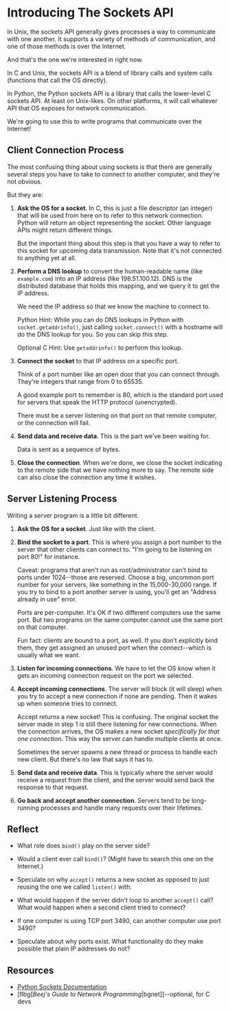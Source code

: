 # Introducing The Sockets API

In Unix, the sockets API generally gives processes a way to communicate
with one another. It supports a variety of methods of communication, and
one of those methods is over the Internet.

And that's the one we're interested in right now.

In C and Unix, the sockets API is a blend of library calls and system
calls (functions that call the OS directly).

In Python, the Python sockets API is a library that calls the
lower-level C sockets API. At least on Unix-likes. On other platforms,
it will call whatever API that OS exposes for network communication.

We're going to use this to write programs that communicate over the
Internet!

## Client Connection Process

The most confusing thing about using sockets is that there are generally
several steps you have to take to connect to another computer, and
they're not obvious.

But they are:

1. **Ask the OS for a socket**. In C, this is just a file descriptor (an
   integer) that will be used from here on to refer to this network
   connection. Python will return an object representing the socket.
   Other language APIs might return different things.

   But the important thing about this step is that you have a way to
   refer to this socket for upcoming data transmission. Note that it's
   not connected to anything yet at all.

2. **Perform a DNS lookup** to convert the human-readable name (like
   `example.com`) into an IP address (like 198.51.100.12).  DNS is the
   distributed database that holds this mapping, and we query it to get
   the IP address.

   We need the IP address so that we know the machine to connect to.

   Python Hint: While you can do DNS lookups in Python with
   `socket.getaddrinfo()`, just calling `socket.connect()` with a
   hostname will do the DNS lookup for you. So you can skip this step.

   Optional C Hint: Use `getaddrinfo()` to perform this lookup.

3. **Connect the socket** to that IP address on a specific port.

   Think of a port number like an open door that you can connect
   through. They're integers that range from 0 to 65535.

   A good example port to remember is 80, which is the standard port
   used for servers that speak the HTTP protocol (unencrypted).

   There must be a server listening on that port on that remote
   computer, or the connection will fail.

4. **Send data and receive data**. This is the part we've been waiting
   for.

   Data is sent as a sequence of bytes.

5. **Close the connection**. When we're done, we close the socket indicating
   to the remote side that we have nothing more to say. The remote side
   can also close the connection any time it wishes.

## Server Listening Process

Writing a server program is a little bit different.

1. **Ask the OS for a socket**. Just like with the client.

2. **Bind the socket to a port**. This is where you assign a port number
   to the server that other clients can connect to. "I'm going to be
   listening on port 80!" for instance.

   Caveat: programs that aren't run as root/administrator can't bind to
   ports under 1024--those are reserved. Choose a big, uncommon port
   number for your servers, like something in the 15,000-30,000 range.
   If you try to bind to a port another server is using, you'll get an
   "Address already in use" error.

   Ports are per-computer. It's OK if two different computers use the
   same port. But two programs on the same computer cannot use the same
   port on that computer.

   Fun fact: clients are bound to a port, as well. If you don't
   explicitly bind them, they get assigned an unused port when the
   connect--which is usually what we want.

3. **Listen for incoming connections**. We have to let the OS know
   when it gets an incoming connection request on the port we selected.

4. **Accept incoming connections**. The server will block (it will
   sleep) when you try to accept a new connection if none are pending.
   Then it wakes up when someone tries to connect.

   Accept returns a new socket! This is confusing. The original socket
   the server made in step 1 is still there listening for new
   connections. When the connection arrives, the OS makes a new socket
   _specifically for that one connection_. This way the server can
   handle multiple clients at once.

   Sometimes the server spawns a new thread or process to handle each
   new client. But there's no law that says it has to.

5. **Send data and receive data**. This is typically where the server
   would receive a request from the client, and the server would send
   back the response to that request.

6. **Go back and accept another connection**. Servers tend to be
   long-running processes and handle many requests over their lifetimes.

## Reflect

* What role does `bind()` play on the server side?

* Would a client ever call `bind()`? (Might have to search this one
  on the Internet.)

* Speculate on why `accept()` returns a new socket as opposed to just
  reusing the one we called `listen()` with.

* What would happen if the server didn't loop to another `accept()`
  call? What would happen when a second client tried to connect?

* If one computer is using TCP port 3490, can another computer use port
  3490?

* Speculate about why ports exist. What functionality do they make
  possible that plain IP addresses do not?

## Resources

* [Python Sockets Documentation](https://docs.python.org/3/library/socket.html)
* [flbg[_Beej's Guide to Network Programming_|bgnet]]--optional, for C devs
